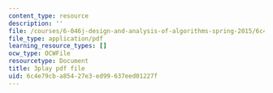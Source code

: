 ```yaml
---
content_type: resource
description: ''
file: /courses/6-046j-design-and-analysis-of-algorithms-spring-2015/6c4e79cba85427e3ed99637eed01227f_iTMn0Kt18tg.pdf
file_type: application/pdf
learning_resource_types: []
ocw_type: OCWFile
resourcetype: Document
title: 3play pdf file
uid: 6c4e79cb-a854-27e3-ed99-637eed01227f
---
```

